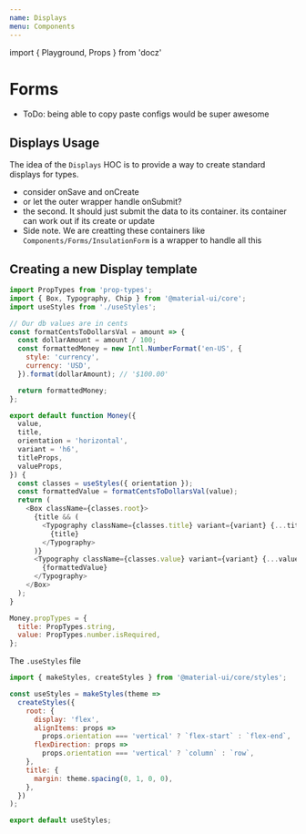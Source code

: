 ```yaml
---
name: Displays
menu: Components
---
```


import { Playground, Props } from 'docz'
# Forms

- ToDo: being able to copy paste configs would be super awesome

## Displays Usage

The idea of the `Displays` HOC is to provide a way to create standard displays for types.

- consider onSave and onCreate
- or let the outer wrapper handle onSubmit?
- the second. It should just submit the data to its container. its container can work out if its create or update
- Side note. We are creatting these containers like `Components/Forms/InsulationForm` is a wrapper to handle all this


## Creating a new Display template
```js 
import PropTypes from 'prop-types';
import { Box, Typography, Chip } from '@material-ui/core';
import useStyles from './useStyles';

// Our db values are in cents
const formatCentsToDollarsVal = amount => {
  const dollarAmount = amount / 100;
  const formattedMoney = new Intl.NumberFormat('en-US', {
    style: 'currency',
    currency: 'USD',
  }).format(dollarAmount); // '$100.00'

  return formattedMoney;
};

export default function Money({
  value,
  title,
  orientation = 'horizontal',
  variant = 'h6',
  titleProps,
  valueProps,
}) {
  const classes = useStyles({ orientation });
  const formattedValue = formatCentsToDollarsVal(value);
  return (
    <Box className={classes.root}>
      {title && (
        <Typography className={classes.title} variant={variant} {...titleProps}>
          {title}
        </Typography>
      )}
      <Typography className={classes.value} variant={variant} {...valueProps}>
        {formattedValue}
      </Typography>
    </Box>
  );
}

Money.propTypes = {
  title: PropTypes.string,
  value: PropTypes.number.isRequired,
};
```

The `.useStyles` file
```js
import { makeStyles, createStyles } from '@material-ui/core/styles';

const useStyles = makeStyles(theme =>
  createStyles({
    root: {
      display: 'flex',
      alignItems: props =>
        props.orientation === 'vertical' ? `flex-start` : `flex-end`,
      flexDirection: props =>
        props.orientation === 'vertical' ? `column` : `row`,
    },
    title: {
      margin: theme.spacing(0, 1, 0, 0),
    },
  })
);

export default useStyles;
```
